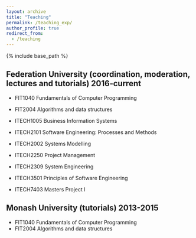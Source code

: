 ```yaml
---
layout: archive
title: "Teaching"
permalink: /teaching_exp/
author_profile: true
redirect_from:
  - /teaching
---
```


{% include base_path %}

Federation University (coordination, moderation, lectures and tutorials) 2016-current
-------------------------------------------------------------------------------------
* FIT1040 Fundamentals of Computer Programming
* FIT2004 Algorithms and data structures

* ITECH1005 Business Information Systems
* ITECH2101 Software Engineering: Processes and Methods
* ITECH2002 Systems Modelling
* ITECH2250 Project Management
* ITECH2309 System Engineering
* ITECH3501 Principles of Software Engineering
* ITECH7403 Masters Project I

Monash University (tutorials) 2013-2015
---------------------------------------
* FIT1040 Fundamentals of Computer Programming
* FIT2004 Algorithms and data structures
 
